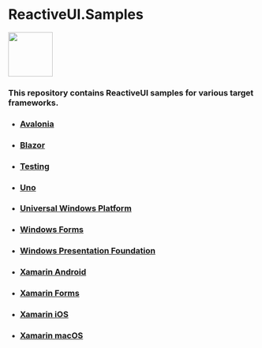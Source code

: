 
# ReactiveUI.Samples

<a href="https://github.com/reactiveui/reactiveui">
  <img width="90" heigth="90" src="https://raw.githubusercontent.com/reactiveui/styleguide/master/logo/main.png">
</a>

### This repository contains ReactiveUI samples for various target frameworks.

- ### [Avalonia](https://github.com/reactiveui/ReactiveUI.Samples/tree/master/avalonia)

- ### [Blazor](https://github.com/reactiveui/ReactiveUI.Samples/tree/master/blazor)

- ### [Testing](https://github.com/reactiveui/ReactiveUI.Samples/tree/master/testing)

- ### [Uno](https://github.com/reactiveui/ReactiveUI.Samples/tree/master/uno)

- ### [Universal Windows Platform](https://github.com/reactiveui/ReactiveUI.Samples/tree/master/uwp)

- ### [Windows Forms](https://github.com/reactiveui/ReactiveUI.Samples/tree/master/winforms)

- ### [Windows Presentation Foundation](https://github.com/reactiveui/ReactiveUI.Samples/tree/master/wpf)

- ### [Xamarin Android](https://github.com/reactiveui/ReactiveUI.Samples/tree/master/xamarin-android)

- ### [Xamarin Forms](https://github.com/reactiveui/ReactiveUI.Samples/tree/master/xamarin-forms)

- ### [Xamarin iOS](https://github.com/reactiveui/ReactiveUI.Samples/tree/master/xamarin-ios)

- ### [Xamarin macOS](https://github.com/reactiveui/ReactiveUI.Samples/tree/master/xamarin-mac)